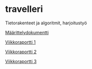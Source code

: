 # travelleri
Tietorakenteet ja algoritmit, harjoitustyö

[Määrittelydokumentti](../master/documentation/maarittely.md)

[Viikkoraportti 1](../master/documentation/viikkoraportti1.md)

[Viikkoraportti 2](../master/documentation/viikkoraportti2.md)

[Viikkoraportti 3](../master/documentation/viikkoraportti3.md)
